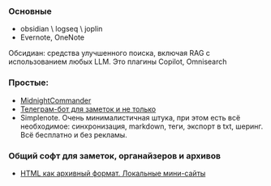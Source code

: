 ### Основные 
 - obsidian \ logseq \ joplin
 -  Evernote,  OneNote

Обсидиан: средства улучшенного поиска, включая RAG с использованием любых LLM. Это плагины Copilot, Omnisearch 
   
### Простые:
- [MidnightCommander](https://habr.com/ru/articles/903346/#comment_28208760)
- [Телеграм-бот для заметок и не только](https://habr.com/ru/articles/903764/)
- Simplenote. Очень минималистичная штука, при этом есть всё необходимое: синхронизация, markdown, теги, экспорт в txt, шеринг. Всё бесплатно и без рекламы.

### Общий софт для заметок, органайзеров и архивов
- [HTML как архивный формат. Локальные мини-сайты](https://habr.com/ru/companies/ruvds/articles/949172/)
  
